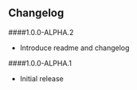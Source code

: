 ## Changelog

####1.0.0-ALPHA.2
* Introduce readme and changelog

####1.0.0-ALPHA.1
* Initial release